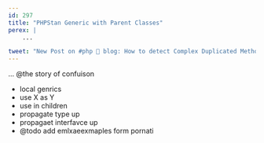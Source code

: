 ```yaml
---
id: 297
title: "PHPStan Generic with Parent Classes"
perex: |
    ...

tweet: "New Post on #php 🐘 blog: How to detect Complex Duplicated Methods With #phpstan"
---
```


...
@the story of confuison

- local genrics
- use X as Y
- use in children
- propagate type up
- propagaet interfavce up
- @todo add emlxaeexmaples form pornati
